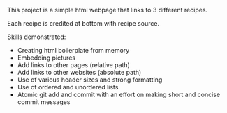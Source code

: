 This project is a simple html webpage that links to 3 different recipes.

Each recipe is credited at bottom with recipe source.

Skills demonstrated:
<ul>
<li>Creating html boilerplate from memory</li>
<li>Embedding pictures</li>
<li>Add links to other pages (relative path)</li>
<li>Add links to other websites (absolute path)</li>
<li>Use of various header sizes and strong formatting</li>
<li>Use of ordered and unordered lists</li>
<li>Atomic git add and commit with an effort on making short and concise commit messages</li>
</ul>